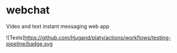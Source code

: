 # webchat

Video and text instant messaging web app

![Tests]https://github.com/Hugand/platy/actions/workflows/testing-pipeline/badge.svg
